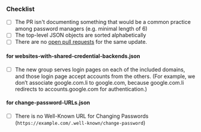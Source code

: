 <!-- Thanks for contributing! Before you submit your pull request, please make sure to check the following boxes by putting an x in the [ ] (don't: [x ], [ x], do: [x]) -->

### Checklist
- [ ] The PR isn't documenting something that would be a common practice among password managers (e.g. minimal length of 6)
- [ ] The top-level JSON objects are sorted alphabetically 
- [ ] There are no [open pull requests](https://github.com/apple/password-manager-resources/pulls) for the same update.

#### for websites-with-shared-credential-backends.json
- [ ] The new group serves login pages on each of the included domains, and those login page accept accounts from the others. (For example, we don’t associate google.com.li to google.com, because google.com.li redirects to accounts.google.com for authentication.)

#### for change-password-URLs.json
- [ ] There is no Well-Known URL for Changing Passwords (`https://example.com/.well-known/change-password`)